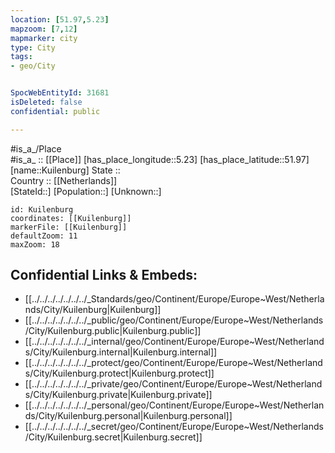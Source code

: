 ```yaml
---
location: [51.97,5.23] 
mapzoom: [7,12] 
mapmarker: city 
type: City
tags:
- geo/City


SpocWebEntityId: 31681
isDeleted: false
confidential: public

---
```

#is_a_/Place  
#is_a_ :: [[Place]] 
[has_place_longitude::5.23] 
[has_place_latitude::51.97] 
[name::Kuilenburg] 
State ::  
Country :: [[Netherlands]]  
[StateId::] 
[Population::] 
[Unknown::] 


```leaflet
id: Kuilenburg
coordinates: [[Kuilenburg]] 
markerFile: [[Kuilenburg]] 
defaultZoom: 11 
maxZoom: 18
```


## Confidential Links & Embeds: 
- [[../../../../../../../_Standards/geo/Continent/Europe/Europe~West/Netherlands/City/Kuilenburg|Kuilenburg]] 
- [[../../../../../../../_public/geo/Continent/Europe/Europe~West/Netherlands/City/Kuilenburg.public|Kuilenburg.public]] 
- [[../../../../../../../_internal/geo/Continent/Europe/Europe~West/Netherlands/City/Kuilenburg.internal|Kuilenburg.internal]] 
- [[../../../../../../../_protect/geo/Continent/Europe/Europe~West/Netherlands/City/Kuilenburg.protect|Kuilenburg.protect]] 
- [[../../../../../../../_private/geo/Continent/Europe/Europe~West/Netherlands/City/Kuilenburg.private|Kuilenburg.private]] 
- [[../../../../../../../_personal/geo/Continent/Europe/Europe~West/Netherlands/City/Kuilenburg.personal|Kuilenburg.personal]] 
- [[../../../../../../../_secret/geo/Continent/Europe/Europe~West/Netherlands/City/Kuilenburg.secret|Kuilenburg.secret]] 
